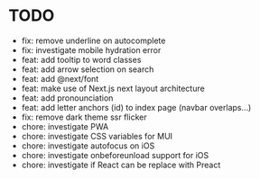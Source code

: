 # TODO

- fix: remove underline on autocomplete
- fix: investigate mobile hydration error
- feat: add tooltip to word classes
- feat: add arrow selection on search
- feat: add @next/font
- feat: make use of Next.js next layout architecture
- feat: add pronounciation
- feat: add letter anchors (id) to index page (navbar overlaps...)
- fix: remove dark theme ssr flicker
- chore: investigate PWA
- chore: investigate CSS variables for MUI
- chore: investigate autofocus on iOS
- chore: investigate onbeforeunload support for iOS
- chore: investigate if React can be replace with Preact
